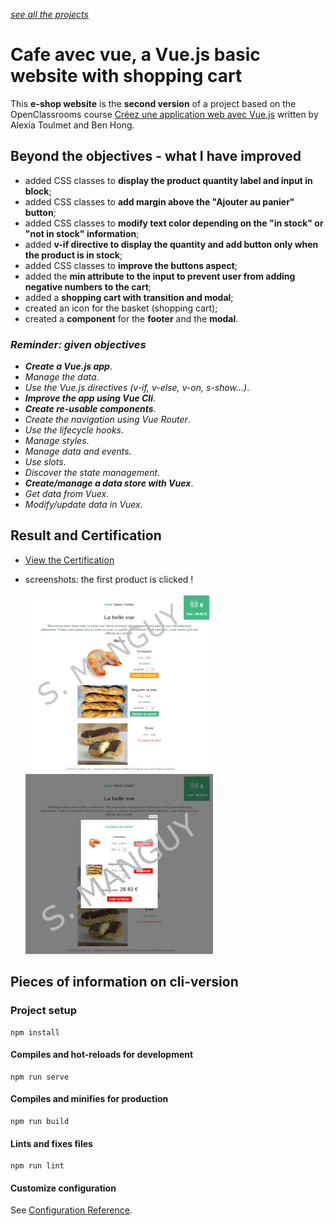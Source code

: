 *[see all the projects](https://github.com/s-manguy/projects)*

# Cafe avec vue, a Vue.js basic website with shopping cart
This **e-shop website** is the **second version** of a project based on the OpenClassrooms course [Créez une application web avec Vue.js](https://openclassrooms.com/fr/courses/6390311-creez-une-application-web-avec-vue-js) written by Alexia Toulmet and Ben Hong.

## Beyond the objectives - what I have improved
* added CSS classes to **display the product quantity label and input in block**;
* added CSS classes to **add margin above the "Ajouter au panier" button**;
* added CSS classes to **modify text color depending on the "in stock" or "not in stock" information**;
* added **v-if directive to display the quantity and add button only when the product is in stock**;
* added CSS classes to **improve the buttons aspect**;
* added the **min attribute to the input to prevent user from adding negative numbers to the cart**;
* added a **shopping cart with transition and modal**;
* created an icon for the basket (shopping cart);
* created a **component** for the **footer** and the **modal**.

### *Reminder: given objectives*
* ***Create a Vue.js app***.
* *Manage the data*.
* *Use the Vue.js directives (v-if, v-else, v-on, s-show...)*.
* ***Improve the app using Vue Cli***.
* ***Create re-usable components***.
* *Create the navigation using Vue Router*.
* *Use the lifecycle hooks*.
* *Manage styles*.
* *Manage data and events*.
* *Use slots*.
* *Discover the state management*.
* ***Create/manage a data store with Vuex***.
* *Get data from Vuex*.
* *Modify/update data in Vuex*.

## Result and Certification
* [View the Certification](https://github.com/s-manguy/diploma/blob/main/WEB-DEVELOPPER/certificate-vue-js-1977167923.pdf)  
* screenshots: the first product is clicked !  

  ![Home - add a product](https://github.com/s-manguy/projects/blob/main/front-end-libraries/oc_cafe-avec-vue-shoppingcart/cafe-avec-vue-sandrine-manguy_home-clic_300.jpg)    ![shopping cart details](https://github.com/s-manguy/projects/blob/main/front-end-libraries/oc_cafe-avec-vue-shoppingcart/cafe-avec-vue-sandrine-manguy_shopping-cart-click_300.jpg) 
  

## Pieces of information on cli-version

### Project setup
```
npm install
```

#### Compiles and hot-reloads for development
```
npm run serve
```

#### Compiles and minifies for production
```
npm run build
```

#### Lints and fixes files
```
npm run lint
```

#### Customize configuration
See [Configuration Reference](https://cli.vuejs.org/config/).

